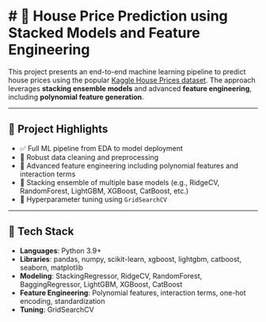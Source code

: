 # # 🏡 House Price Prediction using Stacked Models and Feature Engineering

This project presents an end-to-end machine learning pipeline to predict house prices using the popular [Kaggle House Prices dataset](https://www.kaggle.com/c/house-prices-advanced-regression-techniques). The approach leverages **stacking ensemble models** and advanced **feature engineering**, including **polynomial feature generation**.

---

## 📌 Project Highlights

- ✅ Full ML pipeline from EDA to model deployment
- 🔧 Robust data cleaning and preprocessing
- 🧠 Advanced feature engineering including polynomial features and interaction terms
- 🤖 Stacking ensemble of multiple base models (e.g., RidgeCV, RandomForest, LightGBM, XGBoost, CatBoost, etc.)
- 🧪 Hyperparameter tuning using `GridSearchCV`


---

## 🧰 Tech Stack

- **Languages**: Python 3.9+
- **Libraries**: pandas, numpy, scikit-learn, xgboost, lightgbm, catboost, seaborn, matplotlib
- **Modeling**: StackingRegressor, RidgeCV, RandomForest, BaggingRegressor, LightGBM, XGBoost, CatBoost
- **Feature Engineering**: Polynomial features, interaction terms, one-hot encoding, standardization
- **Tuning**: GridSearchCV

